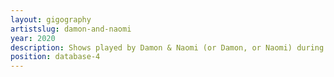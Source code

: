```yaml
---
layout: gigography
artistslug: damon-and-naomi
year: 2020
description: Shows played by Damon & Naomi (or Damon, or Naomi) during 2020
position: database-4
---
```

